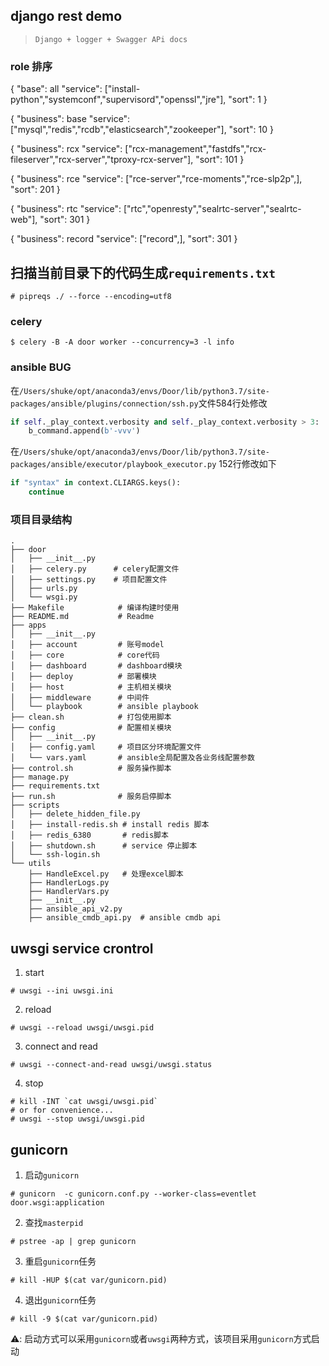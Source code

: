 ## django rest demo
> `Django + logger + Swagger APi docs`

### role 排序
{
"base": all
"service": ["install-python","systemconf","supervisord","openssl","jre"],
"sort": 1
}

{
"business": base
"service": ["mysql","redis","rcdb","elasticsearch","zookeeper"],
"sort": 10
}

{
"business": rcx
"service": ["rcx-management","fastdfs","rcx-fileserver","rcx-server","tproxy-rcx-server"],
"sort": 101
}

{
"business": rce
"service": ["rce-server","rce-moments","rce-slp2p",],
"sort": 201
}

{
"business": rtc
"service": ["rtc","openresty","sealrtc-server","sealrtc-web"],
"sort": 301
}

{
"business": record
"service": ["record",],
"sort": 301
}

## 扫描当前目录下的代码生成`requirements.txt`
```
# pipreqs ./ --force --encoding=utf8
```

### celery 
```
$ celery -B -A door worker --concurrency=3 -l info
```

### ansible BUG
在`/Users/shuke/opt/anaconda3/envs/Door/lib/python3.7/site-packages/ansible/plugins/connection/ssh.py`文件584行处修改
```python
if self._play_context.verbosity and self._play_context.verbosity > 3:
    b_command.append(b'-vvv')
```
在`/Users/shuke/opt/anaconda3/envs/Door/lib/python3.7/site-packages/ansible/executor/playbook_executor.py` 152行修改如下
```python
if "syntax" in context.CLIARGS.keys():
    continue
```

### 项目目录结构
```
.
├── door
│   ├── __init__.py
│   ├── celery.py      # celery配置文件
│   ├── settings.py    # 项目配置文件
│   ├── urls.py
│   └── wsgi.py
├── Makefile            # 编译构建时使用
├── README.md           # Readme
├── apps
│   ├── __init__.py
│   ├── account         # 账号model
│   ├── core            # core代码
│   ├── dashboard       # dashboard模块
│   ├── deploy          # 部署模块
│   ├── host            # 主机相关模块
│   ├── middleware      # 中间件
│   └── playbook        # ansible playbook
├── clean.sh            # 打包使用脚本
├── config              # 配置相关模块
│   ├── __init__.py
│   ├── config.yaml     # 项目区分环境配置文件
│   └── vars.yaml       # ansible全局配置及各业务线配置参数
├── control.sh          # 服务操作脚本
├── manage.py
├── requirements.txt
├── run.sh              # 服务启停脚本
├── scripts
│   ├── delete_hidden_file.py
│   ├── install-redis.sh # install redis 脚本
│   ├── redis_6380       # redis脚本
│   ├── shutdown.sh      # service 停止脚本
│   └── ssh-login.sh
└── utils
    ├── HandleExcel.py   # 处理excel脚本
    ├── HandlerLogs.py  
    ├── HandlerVars.py
    ├── __init__.py
    ├── ansible_api_v2.py
    ├── ansible_cmdb_api.py  # ansible cmdb api
```

## uwsgi service crontrol
1. start
```
# uwsgi --ini uwsgi.ini
```
2. reload
```
# uwsgi --reload uwsgi/uwsgi.pid
```
3. connect and read
```
# uwsgi --connect-and-read uwsgi/uwsgi.status
```
4. stop
```
# kill -INT `cat uwsgi/uwsgi.pid`
# or for convenience...
# uwsgi --stop uwsgi/uwsgi.pid
```

## gunicorn

1. 启动`gunicorn`
```
# gunicorn  -c gunicorn.conf.py --worker-class=eventlet door.wsgi:application
```
2. 查找`masterpid`
```
# pstree -ap | grep gunicorn
```
3. 重启`gunicorn`任务
```
# kill -HUP $(cat var/gunicorn.pid)
```
4. 退出`gunicorn`任务
```
# kill -9 $(cat var/gunicorn.pid)
```
⚠️: 启动方式可以采用`gunicorn`或者`uwsgi`两种方式，该项目采用`gunicorn`方式启动
